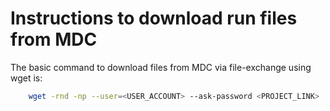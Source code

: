# Instructions to download run files from MDC

The basic command to download files from MDC via file-exchange using wget is:

```bash
    wget -rnd -np --user=<USER_ACCOUNT> --ask-password <PROJECT_LINK>
```

